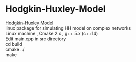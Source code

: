 # Hodgkin-Huxley-Model
[Hodgkin–Huxley Model](https://en.wikipedia.org/wiki/Hodgkin%E2%80%93Huxley_model)
<br>
linux package for simulating HH model on complex networks
<br>
Linux machine , Cmake 2.x , g++ 5.x (c++14)
<br>
Edit main.cpp in src directory
<br>
cd build
<br>
cmake ../
<br>
make
